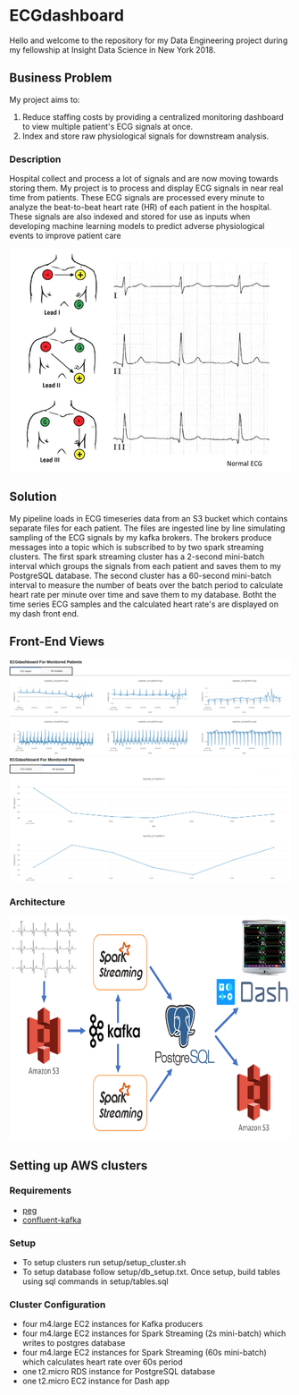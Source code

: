 # ECGdashboard
Hello and welcome to the repository for my Data Engineering project during my fellowship at Insight Data Science in New York 2018.
## Business Problem
My project aims to: 
1. Reduce staffing costs by providing a centralized monitoring dashboard to view multiple patient's ECG signals at once.
2. Index and store raw physiological signals for downstream analysis. 

### Description
Hospital collect and process a lot of signals and are now moving towards storing them. 
My project is to process and display ECG signals in near real time from patients. 
These ECG signals are processed every minute to analyze the beat-to-beat heart rate (HR) of each patient in the hospital. 
These signals are also indexed and stored for use as inputs when developing machine learning models to predict adverse physiological events to improve patient care
<p align="center">
<img src="https://github.com/souzanmirza/ECGdashboard/blob/master/docs/ecgsignals.jpg" width="600", height="400">
</p>

## Solution

My pipeline loads in ECG timeseries data from an S3 bucket which contains separate files for each patient. The files are ingested line by line simulating sampling of the ECG signals by my kafka brokers. The brokers produce messages into a topic which is subscribed to by two spark streaming clusters. The first spark streaming cluster has a 2-second mini-batch interval which groups the signals from each patient and saves them to my PostgreSQL database. The second cluster has a 60-second mini-batch interval to measure the number of beats over the batch period to calculate heart rate per minute over time and save them to my database. Botht the time series ECG samples and the calculated heart rate's are displayed on my dash front end.

## Front-End Views
<p align="center">
<img src="https://github.com/souzanmirza/ECGdashboard/blob/master/docs/dashboard_ecg.PNG">
<img src="https://github.com/souzanmirza/ECGdashboard/blob/master/docs/dashboard_hr.PNG">
</p>


### Architecture
<p align="center">
<img src="https://github.com/souzanmirza/ECGdashboard/blob/master/docs/pipeline.png" width="700", height="400">
</p>

## Setting up AWS clusters
### Requirements 
* [peg](https://github.com/InsightDataScience/pegasus)
* [confluent-kafka](https://docs.confluent.io/current/installation/installing_cp/zip-tar.html#prod-kafka-cli-install)

### Setup
* To setup clusters run setup/setup_cluster.sh
* To setup database follow setup/db_setup.txt. Once setup, build tables using sql commands in setup/tables.sql

### Cluster Configuration
* four m4.large EC2 instances for Kafka producers
* four m4.large EC2 instances for Spark Streaming (2s mini-batch) which writes to postgres database
* four m4.large EC2 instances for Spark Streaming (60s mini-batch) which calculates heart rate over 60s period
* one t2.micro RDS instance for PostgreSQL database
* one t2.micro EC2 instance for Dash app
